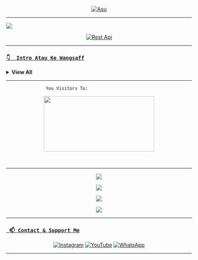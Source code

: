 <p align="center">
  <a href="https://github.com/Rlxfly"><img src="http://readme-typing-svg.herokuapp.com?color=0000ff&center=true&vCenter=true&multiline=false&lines=My+Name+PutraGanzz;I+Learn+Html+Nodejs+And+Javascript;I+Am+16+Years+Old;I+live+In+Indonesian;Don't+bully+me+≧▽≦;Don't+Forget+Follow+My+Github;My+Skill+Copas+Bwehehehe🗿" alt="Asu">
</p>

___

<a href="https://github.com/PUTRA-gblk/"><img src="https://cardivo.vercel.app/api?name=Putra⁴̅⁰͍⁴̵〆&description=Hi you are so sweet Bwhehee Thank you for visiting our website&image=https://telegra.ph/file/6b34deb5987bab8151a8b.jpg&usqp=CAU&backgroundColor=%23ecf0f1&github=PUTRA-gblk&instagram=Itsmeputt_21&pattern=leaf&colorPattern=%23eaeaea" /></a>

<p align="center">
<a target="_blank" href="https://putraganzz.herokuapp.com"><img alt="Rest Api" src="https://img.shields.io/badge/Rest Api%20-%23121011.svg?&style=for-the-badge&logo=ubuntu&logoColor=white"></a>
</p>

___

### [`👇  Intro Atau Ke Wangsaff`](https://api.whatsapp.com/send?phone=6285854721440&text=Assalamualaikum+bang+boleh+kenalan?)

<details>

<summary> <b>View All</b></summary><br/>

```

Intro = {
"Name": "PutraGanzz",
"Full name": "Putra Aditya",
"Gender": "Laki-Laki",
"My School": "SMP Negeri 31, Surabaya",
"Address": "Surabaya, Jawa Timur, Indonesia",
"Age": "16 Years Old",
"Hoby": "Turu😴",
"Birthday": "April - 21, 2005",
"Couple": "My Is Jomblo😎"
}

```

</details>

___


```
               You Visitors To:
```
<p align="center">
   <img width="300" height="150" src="https://camo.githubusercontent.com/db45054d90ef8099ce0235c82592c406dba0adcda421f8a84f162b58bab5d3e0/68747470733a2f2f636f756e742e6765746c6f6c692e636f6d2f6765742f406e6f627579616b693f7468656d653d67656c626f6f72752d68" />
</p><br>

___

<p align="center">
  <a href="https://github.com/PUTRA-gblk"><img src="https://github-readme-stats.vercel.app/api?username=PUTRA-gblk&theme=tokyonight&show_icons=true" /></a>
</p>

<p align="center">
  <a href="https://github.com/PUTRA-gblk"><img src="https://github-readme-streak-stats.herokuapp.com?user=PUTRA-gblk&theme=tokyonight&hide_border=false&properties=background&border=%239611C5FF" /><a>
</p>
  
<p align="center">
  <a href="https://github.com/PUTRA-gblk"><img src="https://github-readme-stats.vercel.app/api/top-langs?username=PUTRA-gblk&theme=tokyonight&layout=compact" /></a>
</p>
  
<p align="center">
  <a href="https://github.com/PUTRA-gblk"><img src="https://github-profile-trophy.vercel.app/?username=PUTRA-gblk&theme=radical&margin-w=20&no-bg=true&no-frame=false" /><a>
</p>

___

### [` 📫 Contact & Support Me`](https://api.whatsapp.com/send?phone=6285854721440&text=Hai+Bang)

<p align="center">
<a href="https://www.instagram.com/Itsmeputt_21" target="_blank"><img src="https://img.shields.io/badge/Instagram-%23E4405F.svg?&style=flat-square&logo=instagram&logoColor=white" alt="Instagram"></a>
<a href="https://youtube.com/channel/UCLmajra4KmD1E3rbBCeF93g" target="_blank"><img src="https://img.shields.io/badge/YouTube-%231877F2.svg?&style=flat-square&logo=YouTube&logoColor=white" alt="YouTube"></a>
<a href="https://api.whatsapp.com/send?phone=6285854721440&text=p+bang+:v" target="_blank"><img src="https://img.shields.io/badge/Whatsapp-%808080.svg?&style=flat-square&logo=Whatsapp&logoColor=white" alt="WhatsApp"></a>
</p>

___
